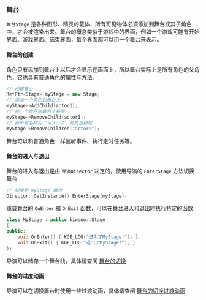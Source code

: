 ### 舞台

`舞台Stage` 是各种图形、精灵的载体，所有可见物体必须添加到舞台或其子角色中，才会被渲染出来。舞台的概念类似于游戏中的界面，例如一个游戏可能有开始界面、游戏界面、结束界面，每个界面都可以用一个舞台来表示。

#### 舞台的创建

角色只有添加到舞台上以后才会显示在画面上，所以舞台实际上是所有角色的父角色，它也具有普通角色的属性与方法。

```cpp
// 创建舞台
RefPtr<Stage> myStage = new Stage;
// 添加一个角色到舞台上
myStage->AddChild(actor1);
// 将一个角色从舞台上移除
myStage->RemoveChild(actor1);
// 将所有名称为 'actor2' 的角色移除
myStage->RemoveChildren("actor2");
```

舞台可以和普通角色一样监听事件、执行定时任务等。

#### 舞台的进入与退出

舞台的进入与退出是由 `导演Director` 决定的，使用导演的 `EnterStage` 方法切换舞台

```cpp
// 切换到 myStage 舞台
Director::GetInstance().EnterStage(myStage);
```

重载舞台的 `OnEnter` 和 `OnExit` 函数，可以在舞台进入和退出时执行特定的函数

```cpp
class MyStage : public kiwano::Stage
{
public:
    void OnEnter() { KGE_LOG("进入了MyStage!"); }
    void OnExit() { KGE_LOG("退出了MyStage!"); }
};
```

导演可以储存一个舞台栈，具体请查阅 [舞台的切换](./director.html#舞台的切换)

#### 舞台的过度动画

导演可以在切换舞台时使用一些过渡动画，具体请查阅 [舞台的切换过渡动画](./director.html#舞台的切换过渡动画)
